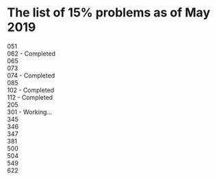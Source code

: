 # The list of 15% problems as of May 2019
051  
062 - Completed  
065  
073  
074 - Completed  
085  
102 - Completed  
112 - Completed  
205  
301 - Working...  
345  
346  
347  
381  
500  
504  
549  
622  
